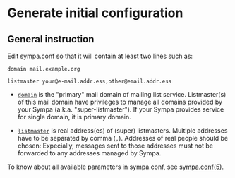 Generate initial configuration
==============================

General instruction
-------------------

Edit sympa.conf so that it will contain at least two lines such as:
```
domain mail.example.org
```
```
listmaster your@e-mail.addr.ess,other@email.addr.ess
```

* [``domain``](../man/sympa.conf.5.md#domain) is the "primary" mail domain of
  mailing list service.  Listmaster(s) of this mail domain have privileges to
  manage all domains provided by your Sympa (a.k.a. "super-listmaster").
  If your Sympa provides service for single domain, it is primary domain.

* [``listmaster``](../man/sympa.conf.5.md#listmaster) is real address(es) of
  (super) listmasters.  Multiple addresses have to be separated by comma
  (``,``).  Addresses of real people should be chosen: Expecially, messages
  sent to those addresses must not be forwarded to any addresses managed by
  Sympa.

To know about all available parameters in sympa.conf,
see [sympa.conf(5)](../man/sympa.conf.5.md).

